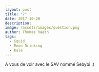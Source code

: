 ```yaml
---
layout: post
title: "?"
date: 2017-10-20
description: 
image: /assets/images/question.png
author: Thomas Vaeth
tags: 
  - Squid
  - Moon Drinking
  - Kale
---
```


A vous de voir avec le SAV nommé Sebybi :)
